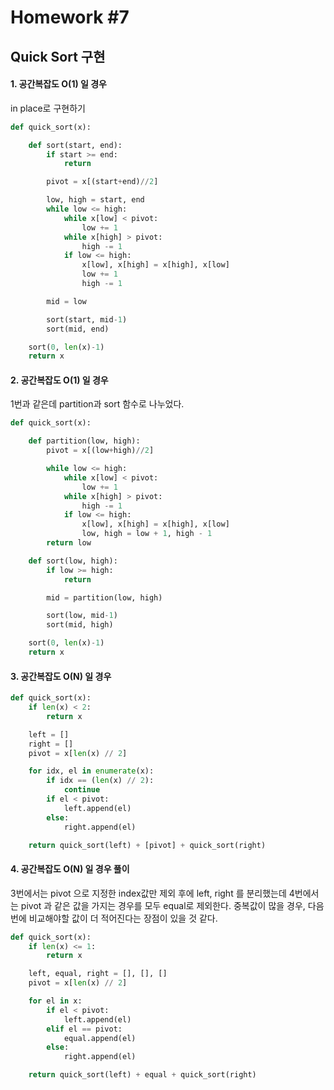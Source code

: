 # Homework #7

## Quick Sort 구현

#### 1. 공간복잡도 O(1) 일 경우

in place로 구현하기

```python
def quick_sort(x):

    def sort(start, end):
        if start >= end:
            return

        pivot = x[(start+end)//2]

        low, high = start, end
        while low <= high:
            while x[low] < pivot:
                low += 1
            while x[high] > pivot:
                high -= 1
            if low <= high:
                x[low], x[high] = x[high], x[low]
                low += 1
                high -= 1

        mid = low

        sort(start, mid-1)
        sort(mid, end)

    sort(0, len(x)-1)
    return x
```

#### 2. 공간복잡도 O(1) 일 경우

1번과 같은데 partition과 sort 함수로 나누었다.

```python
def quick_sort(x):

    def partition(low, high):
        pivot = x[(low+high)//2]

        while low <= high:
            while x[low] < pivot:
                low += 1
            while x[high] > pivot:
                high -= 1
            if low <= high:
                x[low], x[high] = x[high], x[low]
                low, high = low + 1, high - 1
        return low

    def sort(low, high):
        if low >= high:
            return

        mid = partition(low, high)

        sort(low, mid-1)
        sort(mid, high)

    sort(0, len(x)-1)
    return x
```

#### 3. 공간복잡도 O(N) 일 경우

```python
def quick_sort(x):
    if len(x) < 2:
        return x

    left = []
    right = []
    pivot = x[len(x) // 2]

    for idx, el in enumerate(x):
        if idx == (len(x) // 2):
            continue
        if el < pivot:
            left.append(el)
        else:
            right.append(el)

    return quick_sort(left) + [pivot] + quick_sort(right)
```

#### 4. 공간복잡도 O(N) 일 경우 풀이

3번에서는 pivot 으로 지정한 index값만 제외 후에 left, right 를 분리했는데
4번에서는 pivot 과 같은 값을 가지는 경우를 모두 equal로 제외한다.
중복값이 많을 경우, 다음번에 비교해야할 값이 더 적어진다는 장점이 있을 것 같다.

```python
def quick_sort(x):
    if len(x) <= 1:
        return x

    left, equal, right = [], [], []
    pivot = x[len(x) // 2]

    for el in x:
        if el < pivot:
            left.append(el)
        elif el == pivot:
            equal.append(el)
        else:
            right.append(el)

    return quick_sort(left) + equal + quick_sort(right)
```
